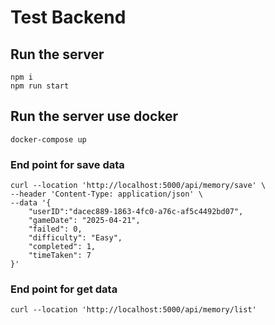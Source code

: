 # Test Backend

## Run the server

```
npm i
npm run start
```

## Run the server use docker

```
docker-compose up
```

### End point for save data

```
curl --location 'http://localhost:5000/api/memory/save' \
--header 'Content-Type: application/json' \
--data '{
    "userID":"dacec889-1863-4fc0-a76c-af5c4492bd07",
    "gameDate": "2025-04-21",
    "failed": 0,
    "difficulty": "Easy",
    "completed": 1,
    "timeTaken": 7
}'
```


### End point for get data

```
curl --location 'http://localhost:5000/api/memory/list'
```